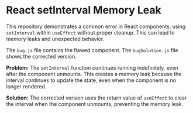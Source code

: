 # React setInterval Memory Leak

This repository demonstrates a common error in React components: using `setInterval` within `useEffect` without proper cleanup.  This can lead to memory leaks and unexpected behavior.

The `bug.js` file contains the flawed component. The `bugSolution.js` file shows the corrected version.

**Problem:** The `setInterval` function continues running indefinitely, even after the component unmounts. This creates a memory leak because the interval continues to update the state, even when the component is no longer rendered. 

**Solution:** The corrected version uses the return value of `useEffect` to clear the interval when the component unmounts, preventing the memory leak.